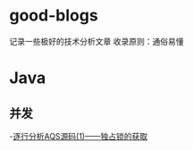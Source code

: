 # good-blogs
记录一些极好的技术分析文章 收录原则：通俗易懂<br>
# Java<br>
## 并发<br>
-[逐行分析AQS源码(1)——独占锁的获取](https://segmentfault.com/a/1190000015739343)<br>
